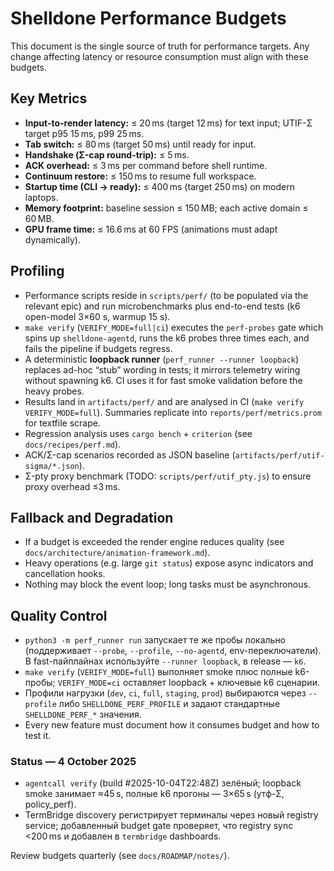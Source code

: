# Shelldone Performance Budgets

This document is the single source of truth for performance targets. Any change affecting latency or resource consumption must align with these budgets.

## Key Metrics
- **Input-to-render latency:** ≤ 20 ms (target 12 ms) for text input; UTIF-Σ target p95 15 ms, p99 25 ms.
- **Tab switch:** ≤ 80 ms (target 50 ms) until ready for input.
- **Handshake (Σ-cap round-trip):** ≤ 5 ms.
- **ACK overhead:** ≤ 3 ms per command before shell runtime.
- **Continuum restore:** ≤ 150 ms to resume full workspace.
- **Startup time (CLI → ready):** ≤ 400 ms (target 250 ms) on modern laptops.
- **Memory footprint:** baseline session ≤ 150 MB; each active domain ≤ 60 MB.
- **GPU frame time:** ≤ 16.6 ms at 60 FPS (animations must adapt dynamically).

## Profiling
- Performance scripts reside in `scripts/perf/` (to be populated via the relevant epic) and run microbenchmarks plus end-to-end tests (k6 open-model 3×60 s, warmup 15 s).
- `make verify` (`VERIFY_MODE=full|ci`) executes the `perf-probes` gate which spins up `shelldone-agentd`, runs the k6 probes three times each, and fails the pipeline if budgets regress.
- A deterministic **loopback runner** (`perf_runner --runner loopback`) replaces ad-hoc “stub” wording in tests; it mirrors telemetry wiring without spawning k6. CI uses it for fast smoke validation before the heavy probes.
- Results land in `artifacts/perf/` and are analysed in CI (`make verify VERIFY_MODE=full`). Summaries replicate into `reports/perf/metrics.prom` for textfile scrape.
- Regression analysis uses `cargo bench` + `criterion` (see `docs/recipes/perf.md`).
- ACK/Σ-cap scenarios recorded as JSON baseline (`artifacts/perf/utif-sigma/*.json`).
- Σ-pty proxy benchmark (TODO: `scripts/perf/utif_pty.js`) to ensure proxy overhead ≤3 ms.

## Fallback and Degradation
- If a budget is exceeded the render engine reduces quality (see `docs/architecture/animation-framework.md`).
- Heavy operations (e.g. large `git status`) expose async indicators and cancellation hooks.
- Nothing may block the event loop; long tasks must be asynchronous.

## Quality Control
- `python3 -m perf_runner run` запускает те же пробы локально (поддерживает `--probe`, `--profile`, `--no-agentd`, env-переключатели). В fast-пайплайнах используйте `--runner loopback`, в release — `k6`.
- `make verify` (`VERIFY_MODE=full`) выполняет smoke плюс полные k6-пробы; `VERIFY_MODE=ci` оставляет loopback + ключевые k6 сценарии.
- Профили нагрузки (`dev`, `ci`, `full`, `staging`, `prod`) выбираются через `--profile` либо `SHELLDONE_PERF_PROFILE` и задают стандартные `SHELLDONE_PERF_*` значения.
- Every new feature must document how it consumes budget and how to test it.

### Status — 4 October 2025
- `agentcall verify` (build #2025-10-04T22:48Z) зелёный; loopback smoke занимает ≈45 s, полные k6 прогоны — 3×65 s (утф-Σ, policy_perf).
- TermBridge discovery регистрирует терминалы через новый registry service; добавленный budget gate проверяет, что registry sync <200 ms и добавлен в `termbridge` dashboards.

Review budgets quarterly (see `docs/ROADMAP/notes/`).
